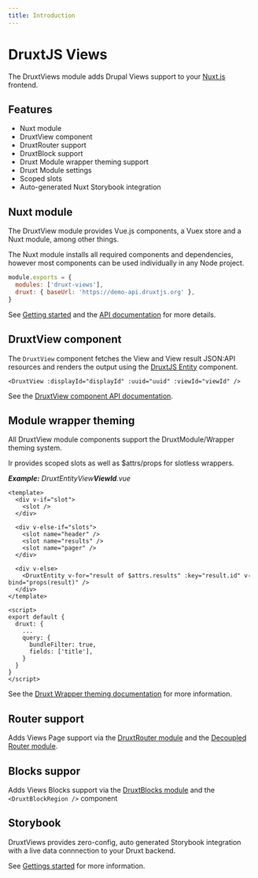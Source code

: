 ```yaml
---
title: Introduction
---
```


# DruxtJS Views

The DruxtViews module adds Drupal Views support to your [Nuxt.js](https://nuxtjs.org) frontend.


## Features

- Nuxt module
- DruxtView component
- DruxtRouter support
- DruxtBlock support
- Druxt Module wrapper theming support
- Druxt Module settings
- Scoped slots
- Auto-generated Nuxt Storybook integration


## Nuxt module

The DruxtView module provides Vue.js components, a Vuex store and a Nuxt module, among other things.

The Nuxt module installs all required components and dependencies, however most components can be used individually in any Node project.

```js
module.exports = {
  modules: ['druxt-views'],
  druxt: { baseUrl: 'https://demo-api.druxtjs.org' },
}
```

See [Getting started](/guide/getting-started) and the [API documentation](/api) for more details.


## DruxtView component

The `DruxtView` component fetches the View and View result JSON:API resources and renders the output using the [DruxtJS Entity](https://entity.druxtjs.org) component.

```vue
<DruxtView :displayId="displayId" :uuid="uuid" :viewId="viewId" />
```

See the [DruxtView component API documentation](../api/components/DruxtView.html).


## Module wrapper theming

All DruxtView module components support the DruxtModule/Wrapper theming system.

Ir provides scoped slots as well as $attrs/props for slotless wrappers.

_**Example:** DruxtEntityView**ViewId**.vue_
```vue
<template>
  <div v-if="slot">
    <slot />
  </div>

  <div v-else-if="slots">
    <slot name="header" />
    <slot name="results" />
    <slot name="pager" />
  </div>

  <div v-else>
    <DruxtEntity v-for="result of $attrs.results" :key="result.id" v-bind="props(result)" />
  </div>
</template>

<script>
export default {
  druxt: {
    ...
    query: {
      bundleFilter: true,
      fields: ['title'],
    }
  }
}
</script>
```

See the [Druxt Wrapper theming documentation](https://druxtjs.org/guide/#wrapper-theme-system) for more information.


## Router support

Adds Views Page support via the [DruxtRouter module](https://router.druxtjs.org) and the [Decoupled Router module](https://www.drupal.org/project/decoupled_router).


## Blocks suppor

Adds Views Blocks support via the [DruxtBlocks module](https://blocks.druxtjs.org) and the `<DruxtBlockRegion />` component

## Storybook

DruxtViews provides zero-config, auto generated Storybook integration with a live data connnection to your Druxt backend.

See [Gettings started](/guide/getting-started) for more information.
